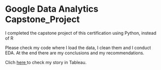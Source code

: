 <h1> Google Data Analytics Capstone_Project </h1>
<p> I completed the capstone project of this certification using Python, instead of R </p>
<p> Please check my code where I load the data, I clean them and I conduct EDA. At the end there are my conclusions and my recommendations. </p>
<p> Clich <a href="https://public.tableau.com/app/profile/angelos/viz/Google_Data_Analystics_Capstone_Project/Story1"> here </a> to check my story in Tableau. </p>
